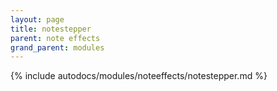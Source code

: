 ```yaml
---
layout: page
title: notestepper
parent: note effects
grand_parent: modules
---
```


{% include autodocs/modules/noteeffects/notestepper.md %}
